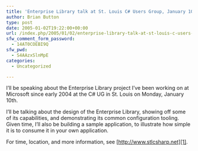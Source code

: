 ```yaml
---
title: 'Enterprise Library talk at St. Louis C# Users Group, January 10th'
author: Brian Button
type: post
date: 2005-01-02T19:22:00+00:00
url: /index.php/2005/01/02/enterprise-library-talk-at-st-louis-c-users-group-january-10th/
sfw_comment_form_password:
  - 14AT0COEBI9Q
sfw_pwd:
  - S4AAzxSlnMpE
categories:
  - Uncategorized

---
```

I&rsquo;ll be speaking about the Enterprise Library project I&rsquo;ve been working on at Microsoft since early 2004 at the C# UG in St. Louis on Monday, January 10th.

I&rsquo;ll be talking about the design of the Enterprise Library, showing off some of its capabilities, and demonstrating its common configuration tooling. Given time, I&rsquo;ll also be building a sample application, to&nbsp;illustrate how simple it is to consume it in your own application.

For time, location, and more&nbsp;information, see [http://www.stlcsharp.net][1].

 [1]: http://www.stlcsharp.net/